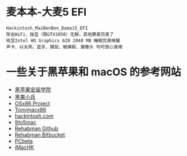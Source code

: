 # 麦本本-大麦5 EFI
```
Hackintosh_MaiBenBen_Damai5_EFI
除去WiFi、独显（既GTX1050）无解，其他算是完美了
核显Intel HD Graphics 620 2048 MB 睡眠完美唤醒
声卡、以太网、蓝牙、键鼠、触摸板、摄像头 均可放心食用
```
# 一些关于黑苹果和 macOS 的参考网站
* [黑苹果安装学院](https://github.com/huangyz0918/Hackintosh-Installer-University/blob/master/README-CN.md)
* [黑果小兵](https://blog.daliansky.net)
* [OSx86 Project](https://www.osx86project.org)
* [Tonymacx86](https://www.tonymacx86.com)
* [hackintosh.com](https://hackintosh.com)
* [9to5mac](https://9to5mac.com)
* [Rehabman Github](https://github.com/RehabMan)
* [Rehabman Bitbucket](https://bitbucket.org/RehabMan)
* [PCbeta](http://mac.pcbeta.com)
* [iMacHK](https://imac.hk)
